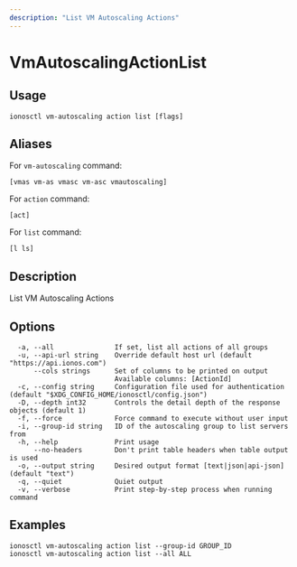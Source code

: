```yaml
---
description: "List VM Autoscaling Actions"
---
```


# VmAutoscalingActionList

## Usage

```text
ionosctl vm-autoscaling action list [flags]
```

## Aliases

For `vm-autoscaling` command:

```text
[vmas vm-as vmasc vm-asc vmautoscaling]
```

For `action` command:

```text
[act]
```

For `list` command:

```text
[l ls]
```

## Description

List VM Autoscaling Actions

## Options

```text
  -a, --all               If set, list all actions of all groups
  -u, --api-url string    Override default host url (default "https://api.ionos.com")
      --cols strings      Set of columns to be printed on output 
                          Available columns: [ActionId]
  -c, --config string     Configuration file used for authentication (default "$XDG_CONFIG_HOME/ionosctl/config.json")
  -D, --depth int32       Controls the detail depth of the response objects (default 1)
  -f, --force             Force command to execute without user input
  -i, --group-id string   ID of the autoscaling group to list servers from
  -h, --help              Print usage
      --no-headers        Don't print table headers when table output is used
  -o, --output string     Desired output format [text|json|api-json] (default "text")
  -q, --quiet             Quiet output
  -v, --verbose           Print step-by-step process when running command
```

## Examples

```text
ionosctl vm-autoscaling action list --group-id GROUP_ID
ionosctl vm-autoscaling action list --all ALL
```

